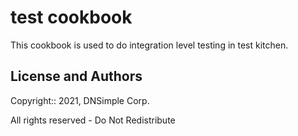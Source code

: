 # test cookbook

This cookbook is used to do integration level testing in test kitchen.

## License and Authors

Copyright:: 2021, DNSimple Corp.

All rights reserved - Do Not Redistribute
